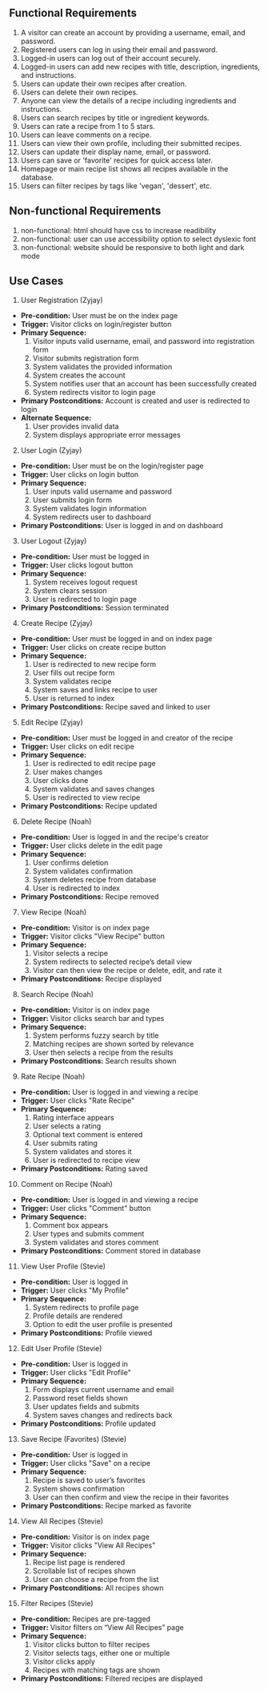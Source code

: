 ## Functional Requirements
1. A visitor can create an account by providing a username, email, and password.  
2. Registered users can log in using their email and password.  
3. Logged-in users can log out of their account securely.  
4. Logged-in users can add new recipes with title, description, ingredients, and instructions.  
5. Users can update their own recipes after creation.  
6. Users can delete their own recipes.  
7. Anyone can view the details of a recipe including ingredients and instructions.  
8. Users can search recipes by title or ingredient keywords.  
9. Users can rate a recipe from 1 to 5 stars.  
10. Users can leave comments on a recipe.  
11. Users can view their own profile, including their submitted recipes.  
12. Users can update their display name, email, or password.  
13. Users can save or 'favorite' recipes for quick access later.  
14. Homepage or main recipe list shows all recipes available in the database.  
15. Users can filter recipes by tags like 'vegan', 'dessert', etc.

## Non-functional Requirements
1. non-functional: html should have css to increase readibility  
2. non-functional: user can use accessibility option to select dyslexic font
3. non-functional: website should be responsive to both light and dark mode

## Use Cases
1. User Registration (Zyjay)
- **Pre-condition:** User must be on the index page
- **Trigger:** Visitor clicks on login/register button
- **Primary Sequence:**
  1. Visitor inputs valid username, email, and password into registration form
  2. Visitor submits registration form
  3. System validates the provided information
  4. System creates the account
  5. System notifies user that an account has been successfully created
  6. System redirects visitor to login page
- **Primary Postconditions:** Account is created and user is redirected to login
- **Alternate Sequence:**
  1. User provides invalid data
  2. System displays appropriate error messages

2. User Login (Zyjay)
- **Pre-condition:** User must be on the login/register page
- **Trigger:** User clicks on login button
- **Primary Sequence:**
  1. User inputs valid username and password
  2. User submits login form
  3. System validates login information
  4. System redirects user to dashboard
- **Primary Postconditions:** User is logged in and on dashboard

3. User Logout (Zyjay)
- **Pre-condition:** User must be logged in
- **Trigger:** User clicks logout button
- **Primary Sequence:**
  1. System receives logout request
  2. System clears session
  3. User is redirected to login page
- **Primary Postconditions:** Session terminated

4. Create Recipe (Zyjay)
- **Pre-condition:** User must be logged in and on index page
- **Trigger:** User clicks on create recipe button
- **Primary Sequence:**
  1. User is redirected to new recipe form
  2. User fills out recipe form
  3. System validates recipe
  4. System saves and links recipe to user
  5. User is returned to index
- **Primary Postconditions:** Recipe saved and linked to user

5. Edit Recipe (Zyjay)
- **Pre-condition:** User must be logged in and creator of the recipe
- **Trigger:** User clicks on edit recipe
- **Primary Sequence:**
  1. User is redirected to edit recipe page
  2. User makes changes
  3. User clicks done
  4. System validates and saves changes
  5. User is redirected to view recipe
- **Primary Postconditions:** Recipe updated

6. Delete Recipe (Noah)
- **Pre-condition:** User is logged in and the recipe's creator
- **Trigger:** User clicks delete in the edit page
- **Primary Sequence:**
  1. User confirms deletion
  2. System validates confirmation
  3. System deletes recipe from database
  4. User is redirected to index
- **Primary Postconditions:** Recipe removed

7. View Recipe (Noah)
- **Pre-condition:** Visitor is on index page
- **Trigger:** Visitor clicks "View Recipe" button
- **Primary Sequence:**
  1. Visitor selects a recipe
  2. System redirects to selected recipe’s detail view
  3. Visitor can then view the recipe or delete, edit, and rate it
- **Primary Postconditions:** Recipe displayed

8. Search Recipe (Noah)
- **Pre-condition:** Visitor is on index page
- **Trigger:** Visitor clicks search bar and types
- **Primary Sequence:**
  1. System performs fuzzy search by title
  2. Matching recipes are shown sorted by relevance
  3. User then selects a recipe from the results
- **Primary Postconditions:** Search results shown

9. Rate Recipe (Noah)
- **Pre-condition:** User is logged in and viewing a recipe
- **Trigger:** User clicks "Rate Recipe"
- **Primary Sequence:**
  1. Rating interface appears
  2. User selects a rating
  3. Optional text comment is entered
  4. User submits rating
  5. System validates and stores it
  6. User is redirected to recipe view
- **Primary Postconditions:** Rating saved

10. Comment on Recipe (Noah)
- **Pre-condition:** User is logged in and viewing a recipe
- **Trigger:** User clicks "Comment" button
- **Primary Sequence:**
  1. Comment box appears
  2. User types and submits comment
  3. System validates and stores comment
- **Primary Postconditions:** Comment stored in database

11. View User Profile (Stevie)
- **Pre-condition:** User is logged in
- **Trigger:** User clicks "My Profile"
- **Primary Sequence:**
  1. System redirects to profile page
  2. Profile details are rendered
  3. Option to edit the user profile is presented
- **Primary Postconditions:** Profile viewed

12. Edit User Profile (Stevie)
- **Pre-condition:** User is logged in
- **Trigger:** User clicks "Edit Profile"
- **Primary Sequence:**
  1. Form displays current username and email
  2. Password reset fields shown
  3. User updates fields and submits
  4. System saves changes and redirects back
- **Primary Postconditions:** Profile updated

13. Save Recipe (Favorites) (Stevie)
- **Pre-condition:** User is logged in
- **Trigger:** User clicks "Save" on a recipe
- **Primary Sequence:**
  1. Recipe is saved to user’s favorites
  2. System shows confirmation
  3. User can then confirm and view the recipe in their favorites
- **Primary Postconditions:** Recipe marked as favorite

14. View All Recipes (Stevie)
- **Pre-condition:** Visitor is on index page
- **Trigger:** Visitor clicks "View All Recipes"
- **Primary Sequence:**
  1. Recipe list page is rendered
  2. Scrollable list of recipes shown
  3. User can choose a recipe from the list
- **Primary Postconditions:** All recipes shown

15. Filter Recipes (Stevie)
- **Pre-condition:** Recipes are pre-tagged
- **Trigger:** Visitor filters on “View All Recipes” page
- **Primary Sequence:**
  1. Visitor clicks button to filter recipes
  2. Visitor selects tags, either one or multiple
  3. Visitor clicks apply
  4. Recipes with matching tags are shown
- **Primary Postconditions:** Filtered recipes are displayed
